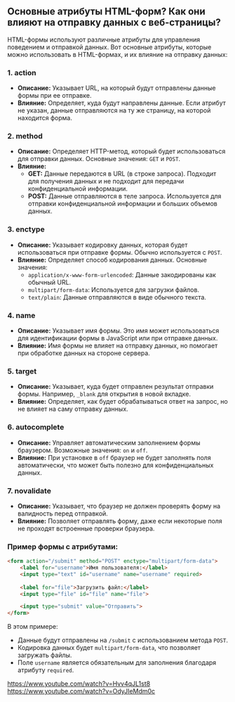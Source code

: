 ## Основные атрибуты HTML-форм? Как они влияют на отправку данных с веб-страницы?

HTML-формы используют различные атрибуты для управления поведением и отправкой данных. Вот основные атрибуты, которые можно использовать в HTML-формах, и их влияние на отправку данных:

### 1. **action**
   - **Описание:** Указывает URL, на который будут отправлены данные формы при ее отправке.
   - **Влияние:** Определяет, куда будут направлены данные. Если атрибут не указан, данные отправляются на ту же страницу, на которой находится форма.

### 2. **method**
   - **Описание:** Определяет HTTP-метод, который будет использоваться для отправки данных. Основные значения: `GET` и `POST`.
   - **Влияние:**
     - **GET:** Данные передаются в URL (в строке запроса). Подходит для получения данных и не подходит для передачи конфиденциальной информации.
     - **POST:** Данные отправляются в теле запроса. Используется для отправки конфиденциальной информации и больших объемов данных.

### 3. **enctype**
   - **Описание:** Указывает кодировку данных, которая будет использоваться при отправке формы. Обычно используется с `POST`.
   - **Влияние:** Определяет способ кодирования данных. Основные значения:
     - `application/x-www-form-urlencoded`: Данные закодированы как обычный URL.
     - `multipart/form-data`: Используется для загрузки файлов.
     - `text/plain`: Данные отправляются в виде обычного текста.

### 4. **name**
   - **Описание:** Указывает имя формы. Это имя может использоваться для идентификации формы в JavaScript или при отправке данных.
   - **Влияние:** Имя формы не влияет на отправку данных, но помогает при обработке данных на стороне сервера.

### 5. **target**
   - **Описание:** Указывает, куда будет отправлен результат отправки формы. Например, `_blank` для открытия в новой вкладке.
   - **Влияние:** Определяет, как будет обрабатываться ответ на запрос, но не влияет на саму отправку данных.

### 6. **autocomplete**
   - **Описание:** Управляет автоматическим заполнением формы браузером. Возможные значения: `on` и `off`.
   - **Влияние:** При установке в `off` браузер не будет заполнять поля автоматически, что может быть полезно для конфиденциальных данных.

### 7. **novalidate**
   - **Описание:** Указывает, что браузер не должен проверять форму на валидность перед отправкой.
   - **Влияние:** Позволяет отправлять форму, даже если некоторые поля не проходят встроенные проверки браузера.

### Пример формы с атрибутами:

```html
<form action="/submit" method="POST" enctype="multipart/form-data">
    <label for="username">Имя пользователя:</label>
    <input type="text" id="username" name="username" required>
    
    <label for="file">Загрузить файл:</label>
    <input type="file" id="file" name="file">

    <input type="submit" value="Отправить">
</form>
```

В этом примере:
- Данные будут отправлены на `/submit` с использованием метода `POST`.
- Кодировка данных будет `multipart/form-data`, что позволяет загружать файлы.
- Поле `username` является обязательным для заполнения благодаря атрибуту `required`.

https://www.youtube.com/watch?v=Hvv4qJL1st8
https://www.youtube.com/watch?v=OdyJIeMdm0c